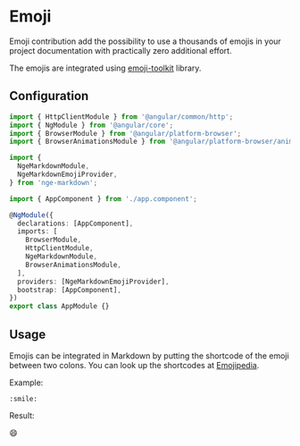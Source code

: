 # Emoji

Emoji contribution add the possibility to use a thousands of emojis in your project documentation with practically zero additional effort.

The emojis are integrated using [emoji-toolkit](https://github.com/joypixels/emoji-toolkit) library.

## Configuration

```typescript highlights="6-9 18 21"
import { HttpClientModule } from '@angular/common/http';
import { NgModule } from '@angular/core';
import { BrowserModule } from '@angular/platform-browser';
import { BrowserAnimationsModule } from '@angular/platform-browser/animations';

import {
  NgeMarkdownModule,
  NgeMarkdownEmojiProvider,
} from 'nge-markdown';

import { AppComponent } from './app.component';

@NgModule({
  declarations: [AppComponent],
  imports: [
    BrowserModule,
    HttpClientModule,
    NgeMarkdownModule,
    BrowserAnimationsModule,
  ],
  providers: [NgeMarkdownEmojiProvider],
  bootstrap: [AppComponent],
})
export class AppModule {}
```

## Usage

Emojis can be integrated in Markdown by putting the shortcode of the emoji between two colons.
You can look up the shortcodes at [Emojipedia](https://emojipedia.org/joypixels/).

Example:

```plaintext
:smile:
```

Result:

😄
